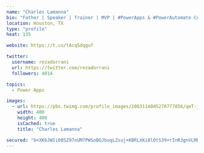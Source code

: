 ```yaml
---
name: "Charles Lamanna"
bio: "Father | Speaker | Trainer | MVP | #PowerApps & #PowerAutomate Community Super User | YouTuber Right-pointing triangle http://youtube.com/c/rezadorrani | Learn - Share - Clockwise rightwards and leftwards open circle arrows"
location: Houston, TX
type: "profile"
heat: 135

website: https://t.co/tAcqSdqguf

twitter:
  username: rezadorrani
  url: https://twitter.com/rezadorrani
  followers: 4014

topics:
  - Power Apps

images:
  - url: https://pbs.twimg.com/profile_images/1063114045270777856/qeT-jpWr_400x400.jpg
    width: 400
    height: 400
    isCached: true
    title: "Charles Lamanna"

secured: "b+XK6JWIi00SZ97nUM7PWSoBGJbuqLZsuj+KBRLXKi8lOtS39+rInR3gnVLMBoyFpP+1PvYRMgCtpOuN/yFgWY5tAZ2Z6tUjVhYycbitHmzqDRsuIxKwBCMFiDwsY4JyBYtg8xrOmSfgoDLFA88sOxm5zjmuZGhJ1zr09FNHyUkr23VvEiAZ2F9gf5gJ2+966m8mDBKtePI7kedzN8+YNSRxLK6waSAgSYTs0Z1Mb9/ePY/6R9Bd6OnuVKu95oEoacbuOJoshz4yHdIzM748CC82aMUp/LsLgxELL/pjLtV3orFoR4RTr4JfU8/EC7KSV0n+15BzqvPaTwbdHuNEAgbu34cbO+pFx0RPsl3VIw7guchHEM7ap2MICJlyphZqjL8OKbsApNoiz9RGyw/xmK7fQrd/OTxMqNcWVBLSElE=;axjGywC6DKD8SAC9uDnniw=="
---
```


